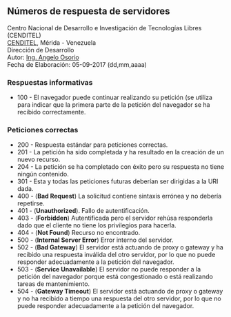 ## Números de respuesta de servidores
Centro Nacional de Desarrollo e Investigación de Tecnologías Libres (CENDITEL) <br>
[CENDITEL](https://www.cenditel.gob.ve/), Mérida - Venezuela<br>
Dirección de Desarrollo<br>
Autor: [Ing. Angelo Osorio](https://twitter.com/Engel_PAIN)<br>
Fecha de Elaboración: 05-09-2017 (dd,mm,aaaa)

### Respuestas informativas
* 100 - El navegador puede continuar realizando su petición (se utiliza para indicar que la primera parte de la petición del navegador se ha recibido correctamente.

### Peticiones correctas
* 200 - Respuesta estándar para peticiones correctas.
* 201 - La petición ha sido completada y ha resultado en la creación de un nuevo recurso.
* 204 - La petición se ha completado con éxito pero su respuesta no tiene ningún contenido.
* 301 - Esta y todas las peticiones futuras deberían ser dirigidas a la URI dada.
* 400 - (**Bad Request**) La solicitud contiene sintaxis errónea y no debería repetirse.
* 401 - (**Unauthorized**). Fallo de autentificación.
* 403 - (**Forbidden**) Autentificada pero el servidor rehúsa responderla dado que el cliente no tiene
los privilegios para hacerla.
* 404 - (**Not Found**) Recurso no encontrado.
* 500 - (**Internal Server Error**) Error interno del servidor.
* 502 - (**Bad Gateway**) El servidor está actuando de proxy o gateway y ha recibido una respuesta
inválida del otro servidor, por lo que no puede responder adecuadamente a la petición del navegador.
* 503 - (**Service Unavailable**) El servidor no puede responder a la petición del navegador porque
está congestionado o está realizando tareas de mantenimiento.
* 504 - (**Gateway Timeout**) El servidor está actuando de proxy o gateway y no ha recibido a tiempo
una respuesta del otro servidor, por lo que no puede responder adecuadamente a la petición del
navegador.
